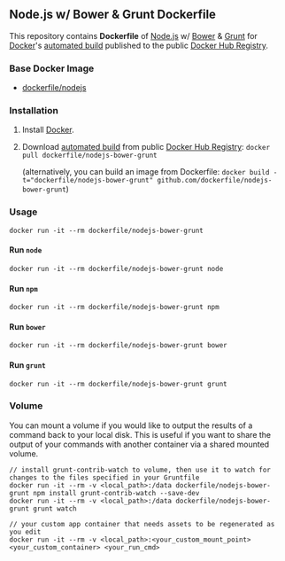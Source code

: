 ## Node.js w/ Bower & Grunt Dockerfile


This repository contains **Dockerfile** of [Node.js](http://nodejs.org/) w/ [Bower](http://bower.io/) & [Grunt](http://gruntjs.com/) for [Docker](https://www.docker.com/)'s [automated build](https://registry.hub.docker.com/u/dockerfile/nodejs-bower-grunt/) published to the public [Docker Hub Registry](https://registry.hub.docker.com/).


### Base Docker Image

* [dockerfile/nodejs](http://dockerfile.github.io/#/nodejs)


### Installation

1. Install [Docker](https://www.docker.com/).

2. Download [automated build](https://registry.hub.docker.com/u/dockerfile/nodejs-bower-grunt/) from public [Docker Hub Registry](https://registry.hub.docker.com/): `docker pull dockerfile/nodejs-bower-grunt`

   (alternatively, you can build an image from Dockerfile: `docker build -t="dockerfile/nodejs-bower-grunt" github.com/dockerfile/nodejs-bower-grunt`)


### Usage

    docker run -it --rm dockerfile/nodejs-bower-grunt

#### Run `node`

    docker run -it --rm dockerfile/nodejs-bower-grunt node

#### Run `npm`

    docker run -it --rm dockerfile/nodejs-bower-grunt npm

#### Run `bower`

    docker run -it --rm dockerfile/nodejs-bower-grunt bower

#### Run `grunt`

    docker run -it --rm dockerfile/nodejs-bower-grunt grunt

### Volume

You can mount a volume if you would like to output the results of a command back to your local disk. This is useful if you want to share the output of your commands with another container via a shared mounted volume.

    // install grunt-contrib-watch to volume, then use it to watch for changes to the files specified in your Gruntfile
    docker run -it --rm -v <local_path>:/data dockerfile/nodejs-bower-grunt npm install grunt-contrib-watch --save-dev
    docker run -it --rm -v <local_path>:/data dockerfile/nodejs-bower-grunt grunt watch

    // your custom app container that needs assets to be regenerated as you edit
    docker run -it --rm -v <local_path>:<your_custom_mount_point> <your_custom_container> <your_run_cmd>